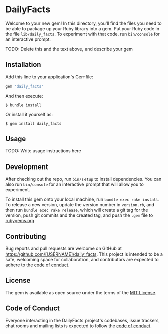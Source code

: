 # DailyFacts

Welcome to your new gem! In this directory, you'll find the files you need to be able to package up your Ruby library into a gem. Put your Ruby code in the file `lib/daily_facts`. To experiment with that code, run `bin/console` for an interactive prompt.

TODO: Delete this and the text above, and describe your gem

## Installation

Add this line to your application's Gemfile:

```ruby
gem 'daily_facts'
```

And then execute:

    $ bundle install

Or install it yourself as:

    $ gem install daily_facts

## Usage

TODO: Write usage instructions here

## Development

After checking out the repo, run `bin/setup` to install dependencies. You can also run `bin/console` for an interactive prompt that will allow you to experiment.

To install this gem onto your local machine, run `bundle exec rake install`. To release a new version, update the version number in `version.rb`, and then run `bundle exec rake release`, which will create a git tag for the version, push git commits and the created tag, and push the `.gem` file to [rubygems.org](https://rubygems.org).

## Contributing

Bug reports and pull requests are welcome on GitHub at https://github.com/[USERNAME]/daily_facts. This project is intended to be a safe, welcoming space for collaboration, and contributors are expected to adhere to the [code of conduct](https://github.com/[USERNAME]/daily_facts/blob/main/CODE_OF_CONDUCT.md).

## License

The gem is available as open source under the terms of the [MIT License](https://opensource.org/licenses/MIT).

## Code of Conduct

Everyone interacting in the DailyFacts project's codebases, issue trackers, chat rooms and mailing lists is expected to follow the [code of conduct](https://github.com/[USERNAME]/daily_facts/blob/main/CODE_OF_CONDUCT.md).
